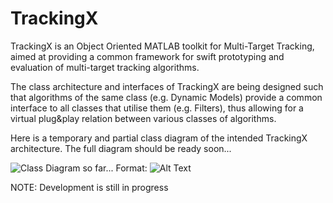 # TrackingX

TrackingX is an Object Oriented MATLAB toolkit for Multi-Target Tracking, aimed at providing a common framework for swift prototyping and evaluation of multi-target tracking algorithms.  

The class architecture and interfaces of TrackingX are being designed such that algorithms of the same class (e.g. Dynamic Models) provide a common interface to all classes that utilise them (e.g. Filters), thus allowing for a virtual plug&play relation between various classes of algorithms.

Here is a temporary and partial class diagram of the intended TrackingX architecture. The full diagram should be ready soon...

![Class Diagram so far...](https://github.com/sglvladi/TrackingX/blob/dev/_docs/TrackingX%20Class%20diagram%20(draft).png)
Format: ![Alt Text](url)


NOTE: Development is still in progress
